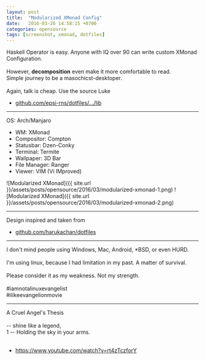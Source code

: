 ```yaml
---
layout: post
title:  "Modularized XMonad Config"
date:   2016-03-26 14:58:15 +0700
categories: opensource
tags: [screenshot, xmonad, dotfiles]
---
```



Haskell Operator is easy.
Anyone with IQ over 90 can write custom XMonad Configuration.
<br><br>
However, **decomposition** even make it more comfortable to read.<br>
Simple journey to be a masochicst-desktoper.
<br><br>
Again, talk is cheap.
Use the source Luke
<br>
* [github.com/epsi-rns/dotfiles/.../lib][dotfiles-lib]

* * *

OS: Arch/Manjaro<br>
+ WM: XMonad<br>
+ Compositor: Compton<br>
+ Statusbar: Dzen-Conky<br>
+ Terminal: Termite<br>
+ Wallpaper: 3D Bar<br>
+ File Manager: Ranger<br>
+ Viewer: VIM (Vi IMproved)<br>

![Modularized XMonad]({{ site.url }}/assets/posts/opensource/2016/03/modularized-xmonad-1.png)
![Modularized XMonad]({{ site.url }}/assets/posts/opensource/2016/03/modularized-xmonad-2.png)

* * *

Design inspired and taken from<br>
* [github.com/harukachan/dotfiles][code-haruka]

* * *

I don't mind people using Windows, Mac, Android, *BSD, or even HURD.
<br><br>
I'm using linux, because I had limitation in my past. A matter of survival.
<br><br>
Please consider it as my weakness. Not my strength.
<br><br>
#iamnotalinuxevangelist<br>
#ilikeevangelionmovie

* * *

A Cruel Angel's Thesis
<br><br>
-- shine like a legend,<br>1
-- Holding the sky in your arms.
<br><br>
* <https://www.youtube.com/watch?v=rt4zTczforY>




[code-haruka]: https://github.com/codeharuka/dotfiles
[dotfiles-lib]: https://github.com/epsi-rns/dotfiles/tree/master/xmonad/xmonad-dzen-2/lib
